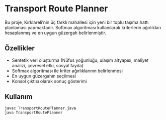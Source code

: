 # Transport Route Planner

Bu proje, Kırklareli’nin üç farklı mahallesi için yeni bir toplu taşıma hattı planlaması yapmaktadır. Softmax algoritması kullanılarak kriterlerin ağırlıkları hesaplanmış ve en uygun güzergah belirlenmiştir.

## Özellikler
- Sentetik veri oluşturma (Nüfus yoğunluğu, ulaşım altyapısı, maliyet analizi, çevresel etki, sosyal fayda)
- Softmax algoritması ile kriter ağırlıklarının belirlenmesi
- En uygun güzergahın seçilmesi
- Konsol çıktısı olarak sonuç gösterimi

## Kullanım
```sh
javac TransportRoutePlanner.java
java TransportRoutePlanner

